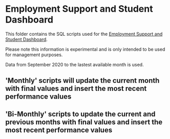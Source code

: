 # Employment Support and Student Dashboard
This folder contains the SQL scripts used for the [Employment Support and Student Dashboard](https://future.nhs.uk/NHSTalkingTherapies/view?objectID=42587056).

Please note this information is experimental and is only intended to be used for management purposes.

Data from September 2020 to the lastest available month is used.

## 'Monthly' scripts will update the current month with final values and insert the most recent performance values
## 'Bi-Monthly' scripts to update the current and previous months with final values and insert the most recent performance values
